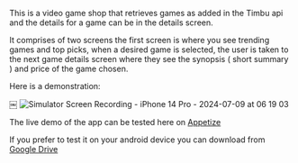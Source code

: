 This is a video game shop that retrieves games as added in the Timbu api and the details for a game can be in the details screen.

It comprises of two screens the first screen is where you see trending games and top picks, when a desired game is selected, the user is taken to the next game details screen where they see the synopsis ( short summary ) and price of the game chosen.

Here is a demonstration:


￼
![Simulator Screen Recording - iPhone 14 Pro - 2024-07-09 at 06 19 03](https://github.com/UsmanOlajide/HNG-Timbu-Shop/assets/113867074/534b6492-3f93-4ead-bdaa-e965db0405da)


The live demo of the app can be tested here on [Appetize](https://appetize.io/app/b_7prvhf6ymxv6qlnpbcroj66icq?device=pixel7&osVersion=13.0)

If you prefer to test it on your android device you can download from [Google Drive](https://drive.google.com/file/d/1sw7LNCIAk7J8cDF_PZR24GL7JxTIjgMc/view?usp=sharing)
